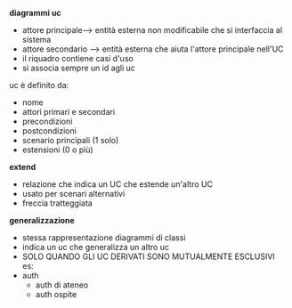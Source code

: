 **diagrammi uc**

* attore principale--> entità esterna non modificabile che si interfaccia al sistema
* attore secondario --> entità esterna che aiuta l'attore principale nell'UC
* il riquadro contiene casi d'uso
* si associa sempre un id agli uc


uc è definito da:
* nome
* attori primari e secondari
* precondizioni
* postcondizioni
* scenario principali (1 solo)
* estensioni (0 o più)

**extend**

* relazione che indica un UC che estende un'altro UC
* usato per scenari alternativi
* freccia tratteggiata

**generalizzazione**

* stessa rappresentazione diagrammi di classi
* indica un uc che generalizza un altro uc
* SOLO QUANDO GLI UC DERIVATI SONO MUTUALMENTE ESCLUSIVI    
es:
* auth
    * auth di ateneo
    * auth ospite
